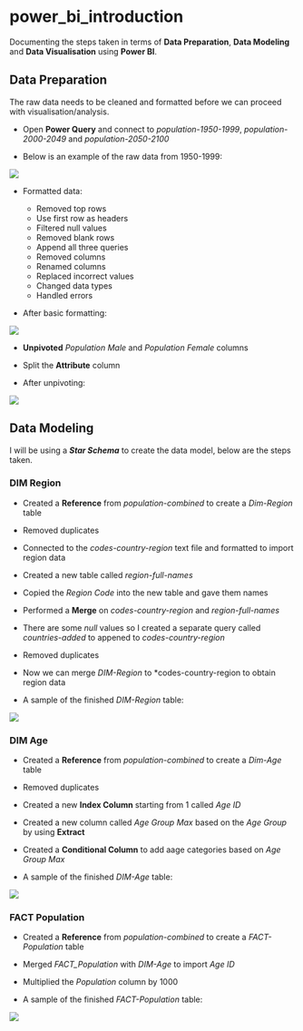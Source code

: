 # power_bi_introduction

Documenting the steps taken in terms of **Data Preparation**, **Data Modeling** and **Data Visualisation** using **Power BI**.

## **Data Preparation**

The raw data needs to be cleaned and formatted before we can proceed with visualisation/analysis.

- Open **Power Query** and connect to *population-1950-1999*, *population-2000-2049* and *population-2050-2100*

- Below is an example of the raw data from 1950-1999:

![](https://github.com/latiful-hassan/power_bi_introduction/blob/main/first_project_screenshots/population-1950-1999_raw.png)

- Formatted data:
  * Removed top rows
  * Use first row as headers
  * Filtered null values
  * Removed blank rows
  * Append all three queries
  * Removed columns
  * Renamed columns
  * Replaced incorrect values
  * Changed data types
  * Handled errors

- After basic formatting:

![](https://github.com/latiful-hassan/power_bi_introduction/blob/main/first_project_screenshots/population_combined_formatted_p1.png)

- **Unpivoted** *Population Male* and *Population Female* columns
- Split the **Attribute** column 

- After unpivoting:

![](https://github.com/latiful-hassan/power_bi_introduction/blob/main/first_project_screenshots/unpivot.png)

## **Data Modeling**

I will be using a ***Star Schema*** to create the data model, below are the steps taken.

### DIM Region

- Created a **Reference** from *population-combined* to create a *Dim-Region* table
- Removed duplicates
- Connected to the *codes-country-region* text file and formatted to import region data
- Created a new table called *region-full-names*
- Copied the *Region Code* into the new table and gave them names
- Performed a **Merge** on *codes-country-region* and *region-full-names*
- There are some *null* values so I created a separate query called *countries-added* to appened to *codes-country-region*
- Removed duplicates
- Now we can merge *DIM-Region* to *codes-country-region to obtain region data

- A sample of the finished *DIM-Region* table:

![](https://github.com/latiful-hassan/power_bi_introduction/blob/main/first_project_screenshots/dim_region.png)

### DIM Age

- Created a **Reference** from *population-combined* to create a *Dim-Age* table
- Removed duplicates
- Created a new **Index Column** starting from 1 called *Age ID*
- Created a new column called *Age Group Max* based on the *Age Group* by using **Extract**
- Created a **Conditional Column** to add aage categories based on *Age Group Max*

- A sample of the finished *DIM-Age* table:

![](https://github.com/latiful-hassan/power_bi_introduction/blob/main/first_project_screenshots/dim_age.png)

### FACT Population

- Created a **Reference** from *population-combined* to create a *FACT-Population* table
- Merged *FACT_Population* with *DIM-Age* to import *Age ID*
- Multiplied the *Population* column by 1000

- A sample of the finished *FACT-Population* table:

![](https://github.com/latiful-hassan/power_bi_introduction/blob/main/first_project_screenshots/FACT_population.png)
